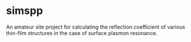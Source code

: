 # simspp
An amateur site project for calculating the reflection coefficient of various thin-film structures in the case of surface plasmon resonance.
